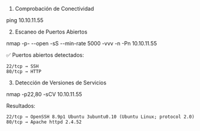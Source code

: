 1. Comprobación de Conectividad

ping 10.10.11.55

2. Escaneo de Puertos Abiertos

nmap -p- --open -sS --min-rate 5000 -vvv -n -Pn 10.10.11.55

✅ Puertos abiertos detectados:

    22/tcp → SSH
    80/tcp → HTTP

3. Detección de Versiones de Servicios

nmap -p22,80 -sCV 10.10.11.55

Resultados:

    22/tcp → OpenSSH 8.9p1 Ubuntu 3ubuntu0.10 (Ubuntu Linux; protocol 2.0)
    80/tcp → Apache httpd 2.4.52
